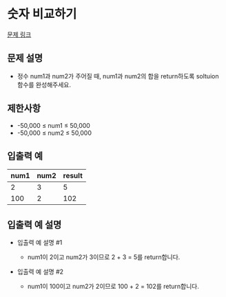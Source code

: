# 숫자 비교하기
[문제 링크](https://school.programmers.co.kr/learn/courses/30/lessons/120802)

## 문제 설명
- 정수 num1과 num2가 주어질 때, num1과 num2의 합을 return하도록 soltuion 함수를 완성해주세요.

## 제한사항
- -50,000 ≤ num1 ≤ 50,000
- -50,000 ≤ num2 ≤ 50,000

## 입출력 예
|num1|num2|result|
|------|---|---|
|2|3|5|
|100|2|102|

## 입출력 예 설명

- 입출력 예 설명 #1
  - num1이 2이고 num2가 3이므로 2 + 3 = 5를 return합니다.

- 입출력 예 설명 #2
  - num1이 100이고 num2가 2이므로 100 + 2 = 102를 return합니다.



